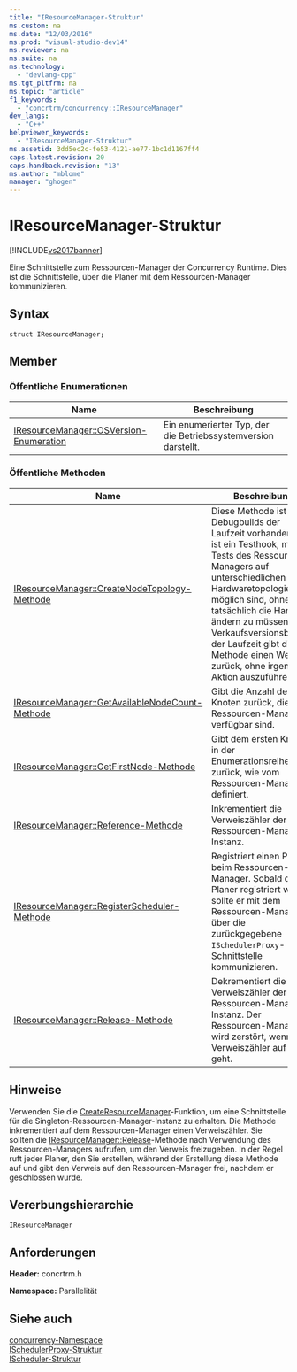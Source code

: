 ```yaml
---
title: "IResourceManager-Struktur"
ms.custom: na
ms.date: "12/03/2016"
ms.prod: "visual-studio-dev14"
ms.reviewer: na
ms.suite: na
ms.technology: 
  - "devlang-cpp"
ms.tgt_pltfrm: na
ms.topic: "article"
f1_keywords: 
  - "concrtrm/concurrency::IResourceManager"
dev_langs: 
  - "C++"
helpviewer_keywords: 
  - "IResourceManager-Struktur"
ms.assetid: 3dd5ec2c-fe53-4121-ae77-1bc1d1167ff4
caps.latest.revision: 20
caps.handback.revision: "13"
ms.author: "mblome"
manager: "ghogen"
---
```

# IResourceManager-Struktur
[!INCLUDE[vs2017banner](../../../assembler/inline/includes/vs2017banner.md)]

Eine Schnittstelle zum Ressourcen\-Manager der Concurrency Runtime.  Dies ist die Schnittstelle, über die Planer mit dem Ressourcen\-Manager kommunizieren.  
  
## Syntax  
  
```  
struct IResourceManager;  
```  
  
## Member  
  
### Öffentliche Enumerationen  
  
|Name|**Beschreibung**|  
|----------|----------------------|  
|[IResourceManager::OSVersion\-Enumeration](../Topic/IResourceManager::OSVersion%20Enumeration.md)|Ein enumerierter Typ, der die Betriebssystemversion darstellt.|  
  
### Öffentliche Methoden  
  
|Name|**Beschreibung**|  
|----------|----------------------|  
|[IResourceManager::CreateNodeTopology\-Methode](../Topic/IResourceManager::CreateNodeTopology%20Method.md)|Diese Methode ist nur in Debugbuilds der Laufzeit vorhanden und ist ein Testhook, mit dem Tests des Ressourcen\-Managers auf unterschiedlichen Hardwaretopologien möglich sind, ohne tatsächlich die Hardware ändern zu müssen.  Bei Verkaufsversionsbuilds der Laufzeit gibt diese Methode einen Wert zurück, ohne irgendeine Aktion auszuführen.|  
|[IResourceManager::GetAvailableNodeCount\-Methode](../Topic/IResourceManager::GetAvailableNodeCount%20Method.md)|Gibt die Anzahl der Knoten zurück, die z Ressourcen\-Manager verfügbar sind.|  
|[IResourceManager::GetFirstNode\-Methode](../Topic/IResourceManager::GetFirstNode%20Method.md)|Gibt dem ersten Knoten in der Enumerationsreihenfolge zurück, wie vom Ressourcen\-Manager definiert.|  
|[IResourceManager::Reference\-Methode](../Topic/IResourceManager::Reference%20Method.md)|Inkrementiert die Verweiszähler der Ressourcen\-Manager\-Instanz.|  
|[IResourceManager::RegisterScheduler\-Methode](../Topic/IResourceManager::RegisterScheduler%20Method.md)|Registriert einen Planer beim Ressourcen\-Manager.  Sobald der Planer registriert wurde, sollte er mit dem Ressourcen\-Manager über die zurückgegebene `ISchedulerProxy`\-Schnittstelle kommunizieren.|  
|[IResourceManager::Release\-Methode](../Topic/IResourceManager::Release%20Method.md)|Dekrementiert die Verweiszähler der Ressourcen\-Manager\-Instanz.  Der Ressourcen\-Manager wird zerstört, wenn sein Verweiszähler auf `0` geht.|  
  
## Hinweise  
 Verwenden Sie die [CreateResourceManager](../Topic/CreateResourceManager%20Function.md)\-Funktion, um eine Schnittstelle für die Singleton\-Ressourcen\-Manager\-Instanz zu erhalten.  Die Methode inkrementiert auf dem Ressourcen\-Manager einen Verweiszähler. Sie sollten die [IResourceManager::Release](../Topic/IResourceManager::Release%20Method.md)\-Methode nach Verwendung des Ressourcen\-Managers aufrufen, um den Verweis freizugeben.  In der Regel ruft jeder Planer, den Sie erstellen, während der Erstellung diese Methode auf und gibt den Verweis auf den Ressourcen\-Manager frei, nachdem er geschlossen wurde.  
  
## Vererbungshierarchie  
 `IResourceManager`  
  
## Anforderungen  
 **Header:** concrtrm.h  
  
 **Namespace:** Parallelität  
  
## Siehe auch  
 [concurrency\-Namespace](../../../parallel/concrt/reference/concurrency-namespace.md)   
 [ISchedulerProxy\-Struktur](../../../parallel/concrt/reference/ischedulerproxy-structure.md)   
 [IScheduler\-Struktur](../../../parallel/concrt/reference/ischeduler-structure.md)